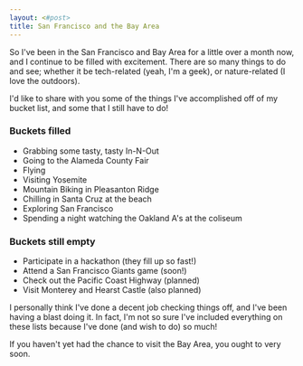 ```yaml
---
layout: <#post>
title: San Francisco and the Bay Area
---
```


So I've been in the San Francisco and Bay Area for a little over a month now, and I continue to be filled with excitement. There are so many things to do and see; whether it be tech-related (yeah, I'm a geek), or nature-related (I love the outdoors).

I'd like to share with you some of the things I've accomplished off of my bucket list, and some that I still have to do!

### Buckets filled

* Grabbing some tasty, tasty In-N-Out
* Going to the Alameda County Fair
* Flying
* Visiting Yosemite
* Mountain Biking in Pleasanton Ridge
* Chilling in Santa Cruz at the beach
* Exploring San Francisco
* Spending a night watching the Oakland A's at the coliseum

### Buckets still empty

* Participate in a hackathon (they fill up so fast!)
* Attend a San Francisco Giants game (soon!)
* Check out the Pacific Coast Highway (planned)
* Visit Monterey and Hearst Castle (also planned)

I personally think I've done a decent job checking things off, and I've been having a blast doing it. In fact, I'm not so sure I've included everything on these lists because I've done (and wish to do) so much!

If you haven't yet had the chance to visit the Bay Area, you ought to very soon.
